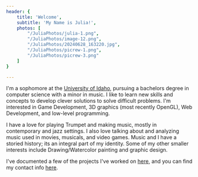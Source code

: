 ```yaml
---
header: {
    title: 'Welcome',
    subtitle: 'My Name is Julia!',
    photos: [
        "/JuliaPhotos/julia-1.png", 
        "/JuliaPhotos/image-12.png", 
        "/JuliaPhotos/20240628_163220.jpg", 
        "/JuliaPhotos/picrew-1.png", 
        "/JuliaPhotos/picrew-3.png"
    ]
}

---
```


I'm a sophomore at the [University of Idaho](https://www.uidaho.edu/), pursuing a bachelors degree in computer science with a minor in music. I like to learn new skills and concepts to develop clever solutions to solve difficult problems. I'm interested in Game Development, 3D graphics (most recently OpenGL), Web Development, and low-level programming.

I have a love for playing Trumpet and making music, mostly in contemporary and jazz settings. I also love talking about and analyzing music used in movies, musicals, and video games. Music and I have a storied history; its an integral part of my identity. Some of my other smaller interests include Drawing/Watercolor painting and graphic design.

I've documented a few of the projects I've worked on [here](/Projects), and you can find my contact info [here](/Contact).
